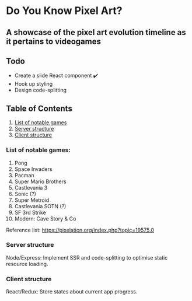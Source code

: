 # Do You Know Pixel Art?

## A showcase of the pixel art evolution timeline as it pertains to videogames

## Todo

- Create a slide React component ✔️
- Hook up styling
- Design code-splitting

## Table of Contents

1. [List of notable games](https://github.com/Doesntmeananything/do-you-know-pixel-art#list-of-notable-games)
2. [Server structure](https://github.com/Doesntmeananything/do-you-know-pixel-art#server-structure)
3. [Client structure](https://github.com/Doesntmeananything/do-you-know-pixel-art#client-structure)

### List of notable games:

1. Pong
2. Space Invaders
3. Pacman
4. Super Mario Brothers
5. Castlevania 3
6. Sonic (?)
7. Super Metroid
8. Castlevania SOTN (?)
9. SF 3rd Strike
10. Modern: Cave Story & Co

Reference list: https://pixelation.org/index.php?topic=19575.0

### Server structure

Node/Express: Implement SSR and code-splitting to optimise static resource loading.

### Client structure

React/Redux: Store states about current app progress.
